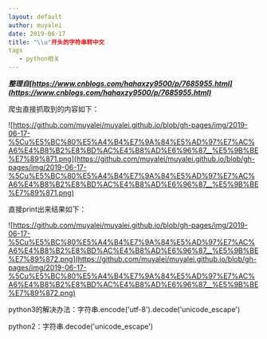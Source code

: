 ```yaml
---
layout: default
author: muyalei
date: 2019-06-17
title: "\\u"开头的字符串转中文
tags 
   - python相关
---
```




***整理自[https://www.cnblogs.com/hahaxzy9500/p/7685955.html](https://www.cnblogs.com/hahaxzy9500/p/7685955.html)***


爬虫直接抓取到的内容如下：<br/>

![https://github.com/muyalei/muyalei.github.io/blob/gh-pages/img/2019-06-17-%5Cu%E5%BC%80%E5%A4%B4%E7%9A%84%E5%AD%97%E7%AC%A6%E4%B8%B2%E8%BD%AC%E4%B8%AD%E6%96%87__%E5%9B%BE%E7%89%871.png](https://github.com/muyalei/muyalei.github.io/blob/gh-pages/img/2019-06-17-%5Cu%E5%BC%80%E5%A4%B4%E7%9A%84%E5%AD%97%E7%AC%A6%E4%B8%B2%E8%BD%AC%E4%B8%AD%E6%96%87__%E5%9B%BE%E7%89%871.png)

直接print出来结果如下：

![https://github.com/muyalei/muyalei.github.io/blob/gh-pages/img/2019-06-17-%5Cu%E5%BC%80%E5%A4%B4%E7%9A%84%E5%AD%97%E7%AC%A6%E4%B8%B2%E8%BD%AC%E4%B8%AD%E6%96%87__%E5%9B%BE%E7%89%872.png](https://github.com/muyalei/muyalei.github.io/blob/gh-pages/img/2019-06-17-%5Cu%E5%BC%80%E5%A4%B4%E7%9A%84%E5%AD%97%E7%AC%A6%E4%B8%B2%E8%BD%AC%E4%B8%AD%E6%96%87__%E5%9B%BE%E7%89%872.png)

python3的解决办法：字符串.encode('utf-8').decode('unicode_escape')

python2：字符串.decode('unicode_escape')

